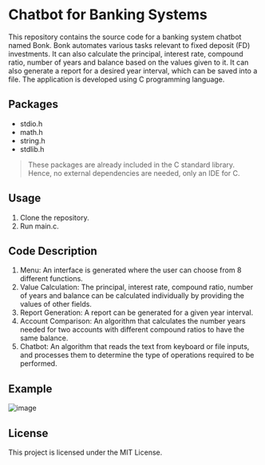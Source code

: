 # Chatbot for Banking Systems
This repository contains the source code for a banking system chatbot named Bonk. Bonk automates various tasks relevant to fixed deposit (FD) investments. It can also calculate the principal, interest rate, compound ratio, number of years and balance based on the values given to it. It can also generate a report for a desired year interval, which can be saved into a file. The application is developed using C programming language.
## Packages
- stdio.h
- math.h
- string.h
- stdlib.h
> These packages are already included in the C standard library. Hence, no external dependencies are needed, only an IDE for C.
## Usage
1. Clone the repository.
2. Run main.c.
## Code Description
1. Menu: An interface is generated where the user can choose from 8 different functions.
2. Value Calculation: The principal, interest rate, compound ratio, number of years and balance can be calculated individually by providing the values of other fields.
3. Report Generation: A report can be generated for a given year interval.
4. Account Comparison: An algorithm that calculates the number years needed for two accounts with different compound ratios to have the same balance.
5. Chatbot: An algorithm that reads the text from keyboard or file inputs, and processes them to determine the type of operations required to be performed.
## Example
![image](https://github.com/julianganjs/banking-system-chatbot/assets/127673790/91da9310-cb59-42b0-84fd-6a3010ff1340)

## License
This project is licensed under the MIT License.
